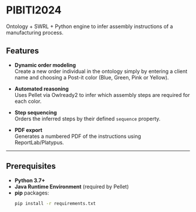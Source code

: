 # PIBITI2024
Ontology + SWRL + Python engine to infer assembly instructions of a manufacturing process.

## Features

- **Dynamic order modeling**  
  Create a new order individual in the ontology simply by entering a client name and choosing a Post-it color (Blue, Green, Pink or Yellow).

- **Automated reasoning**  
  Uses Pellet via Owlready2 to infer which assembly steps are required for each color.

- **Step sequencing**  
  Orders the inferred steps by their defined `sequence` property.

- **PDF export**  
  Generates a numbered PDF of the instructions using ReportLab/Platypus.

---

## Prerequisites

- **Python 3.7+**  
- **Java Runtime Environment** (required by Pellet)  
- **pip** packages:
  ```bash
  pip install -r requirements.txt
